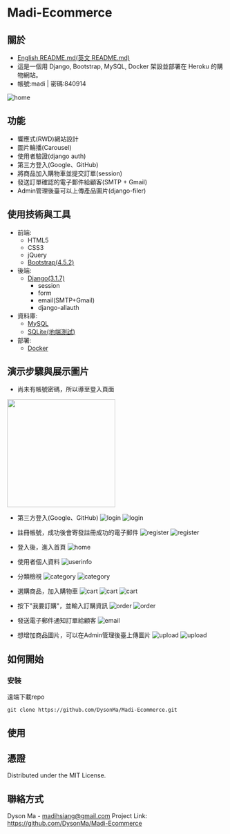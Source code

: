 # Madi-Ecommerce

## 關於

* [English README.md(英文 README.md)](https://github.com/DysonMa/Madi-Ecommerce/blob/master/README.md)
* 這是一個用 Django, Bootstrap, MySQL, Docker 架設並部署在 Heroku 的購物網站。
* 帳號:madi | 密碼:840914

![home](/static/githubImages/4.PNG)

## 功能
* 響應式(RWD)網站設計
* 圖片輪播(Carousel)
* 使用者驗證(django auth)
* 第三方登入(Google、GitHub)
* 將商品加入購物車並提交訂單(session)
* 發送訂單確認的電子郵件給顧客(SMTP + Gmail)
* Admin管理後臺可以上傳產品圖片(django-filer)

## 使用技術與工具
* 前端:
    - HTML5
    - CSS3
    - jQuery
    - [Bootstrap(4.5.2)](https://getbootstrap.com/)
* 後端:
    - [Django(3.1.7)](https://www.djangoproject.com/)
        - session
        - form
        - email(SMTP+Gmail)
        - django-allauth  
* 資料庫:
    - [MySQL](https://www.mysql.com/)
    - [SQLite(地端測試)](https://www.sqlite.org/index.html)
* 部署:
    - [Docker](https://www.docker.com/)

## 演示步驟與展示圖片

* 尚未有帳號密碼，所以導至登入頁面
<img src='/static/githubImages/14.PNG' width='250px'>

* 第三方登入(Google、GitHub)
![login](/static/githubImages/15.PNG)
![login](/static/githubImages/16.PNG)

* 註冊帳號，成功後會寄發註冊成功的電子郵件
![register](/static/githubImages/17.PNG)
![register](/static/githubImages/18.PNG)

* 登入後，進入首頁
![home](/static/githubImages/4.PNG)

* 使用者個人資料
![userinfo](/static/githubImages/7.PNG)

* 分類檢視
![category](/static/githubImages/5.PNG)
![category](/static/githubImages/6.PNG)

* 選購商品，加入購物車
![cart](/static/githubImages/8.PNG)
![cart](/static/githubImages/9.PNG)
![cart](/static/githubImages/10.PNG)

* 按下"我要訂購"，並輸入訂購資訊
![order](/static/githubImages/11.PNG)
![order](/static/githubImages/12.PNG)

* 發送電子郵件通知訂單給顧客
![email](/static/githubImages/13.PNG)

* 想增加商品圖片，可以在Admin管理後臺上傳圖片
![upload](/static/githubImages/1.PNG)
![upload](/static/githubImages/2.PNG)

## 如何開始
### 安裝
遠端下載repo
```
git clone https://github.com/DysonMa/Madi-Ecommerce.git
```
## 使用


## 憑證
Distributed under the MIT License.

## 聯絡方式
Dyson Ma - madihsiang@gmail.com
Project Link: https://github.com/DysonMa/Madi-Ecommerce
